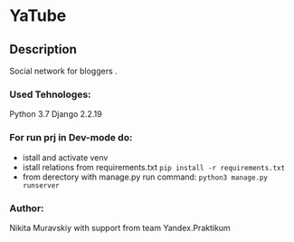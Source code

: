 
# YaTube 
## Description
Social network for bloggers .
### Used Tehnologes:
Python 3.7
Django 2.2.19
### For run prj in Dev-mode do:
- istall and activate venv
- istall relations from requirements.txt
``` pip install -r requirements.txt ```
- from derectory with manage.py run command:
```python3 manage.py runserver ```

### Author:
Nikita Muravskiy
with support from team Yandex.Praktikum

